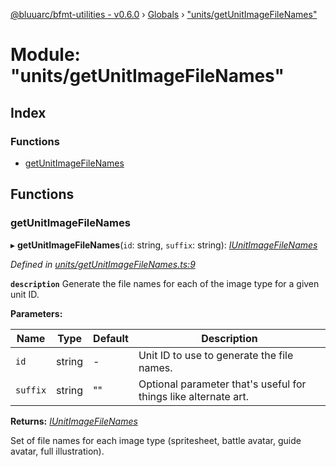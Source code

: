 [@bluuarc/bfmt-utilities - v0.6.0](../README.md) › [Globals](../globals.md) › ["units/getUnitImageFileNames"](_units_getunitimagefilenames_.md)

# Module: "units/getUnitImageFileNames"

## Index

### Functions

* [getUnitImageFileNames](_units_getunitimagefilenames_.md#getunitimagefilenames)

## Functions

###  getUnitImageFileNames

▸ **getUnitImageFileNames**(`id`: string, `suffix`: string): *[IUnitImageFileNames](../interfaces/_units_iunitimagefilenames_.iunitimagefilenames.md)*

*Defined in [units/getUnitImageFileNames.ts:9](https://github.com/BluuArc/bfmt-utilities/blob/master/src/units/getUnitImageFileNames.ts#L9)*

**`description`** Generate the file names for each of the image type for a given unit ID.

**Parameters:**

Name | Type | Default | Description |
------ | ------ | ------ | ------ |
`id` | string | - | Unit ID to use to generate the file names. |
`suffix` | string | "" | Optional parameter that's useful for things like alternate art. |

**Returns:** *[IUnitImageFileNames](../interfaces/_units_iunitimagefilenames_.iunitimagefilenames.md)*

Set of file names for each image type (spritesheet, battle avatar, guide avatar, full illustration).
